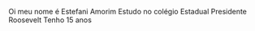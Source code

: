  Oi meu nome é Estefani Amorim
 Estudo no colégio Estadual Presidente Roosevelt 
 Tenho 15 anos 

<!---
estefaniamorim/estefaniamorim is a ✨ special ✨ repository because its `README.md` (this file) appears on your GitHub profile.
You can click the Preview link to take a look at your changes.
--->
